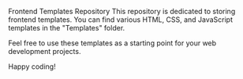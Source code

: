 Frontend Templates Repository
This repository is dedicated to storing frontend templates. You can find various HTML, CSS, and JavaScript templates in the "Templates" folder.

Feel free to use these templates as a starting point for your web development projects.

Happy coding!

